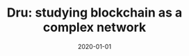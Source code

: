 ---
# Documentation: https://wowchemy.com/docs/managing-content/

title: 'Dru: studying blockchain as a complex network'
subtitle: ''
summary: ''
authors:
- Radosław W. Michalski
- Marcin Pieczka
tags: []
categories: []
date: '2020-01-01'
lastmod: 2022-10-07T05:02:52Z
featured: false
draft: false

# Featured image
# To use, add an image named `featured.jpg/png` to your page's folder.
# Focal points: Smart, Center, TopLeft, Top, TopRight, Left, Right, BottomLeft, Bottom, BottomRight.
image:
  caption: ''
  focal_point: ''
  preview_only: false

# Projects (optional).
#   Associate this post with one or more of your projects.
#   Simply enter your project's folder or file name without extension.
#   E.g. `projects = ["internal-project"]` references `content/project/deep-learning/index.md`.
#   Otherwise, set `projects = []`.
projects: []
publishDate: '2022-10-07T05:02:51.148636Z'
publication_types:
- '1'
abstract: ''
publication: '*Proceedings of the 2020 IEEE/ACM International Conference on Advances
  in Social Networks Analysis and Mining, ASONAM 2020 : Virtual, 7-10 December 2020*'
doi: 10.1109/ASONAM49781.2020.9381469
---